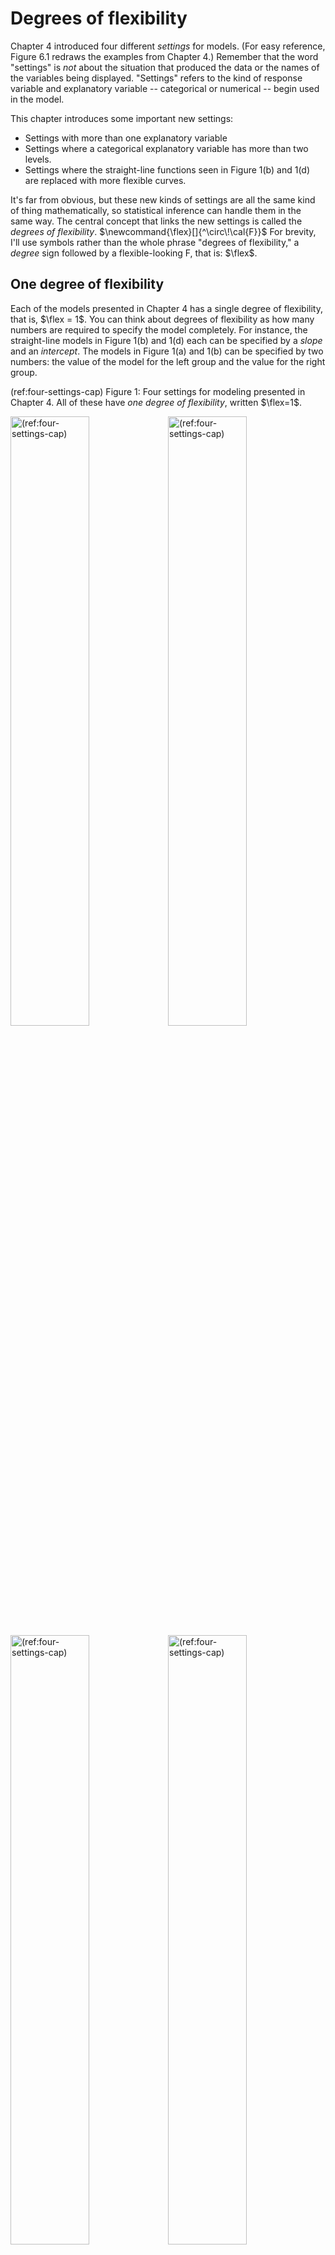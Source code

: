 # Degrees of flexibility



Chapter 4 introduced four different *settings* for models. (For easy reference, Figure 6.1 redraws the examples from Chapter 4.) Remember that the word "settings" is *not* about the situation that produced  the data or the names of the variables being displayed. "Settings" refers to the kind of response variable and explanatory variable -- categorical or numerical -- begin used in the model.

This chapter introduces some important new settings:

- Settings with more than one explanatory variable
- Settings where a categorical explanatory variable has more than two levels.
- Settings where the straight-line functions seen in Figure 1(b) and 1(d) are replaced with more flexible curves.

It's far from obvious, but these new kinds of settings are all the same kind of thing mathematically, so statistical inference can handle them in the same way. The central concept that links the new settings is called the *degrees of flexibility*. $\newcommand{\flex}[]{^\circ\!\cal{F}}$ For brevity, I'll use symbols rather than the whole phrase  "degrees of flexibility," a *degree* sign followed  by  a  flexible-looking F, that is: $\flex$.

## One degree of flexibility

Each of the models presented in Chapter 4 has a single degree of flexibility, that is, $\flex = 1$. You can think about degrees of flexibility as how many numbers are required to specify the model completely. For instance, the straight-line models in Figure 1(b) and 1(d) each can be specified by a *slope* and an *intercept*. The models in Figure 1(a) and 1(b) can be specified by two numbers: the value of the model for the left group and the value for the right group.

(ref:four-settings-cap) Figure 1: Four settings for modeling presented in Chapter 4. All of  these have *one degree of flexibility*, written $\flex=1$.

<div class="figure" style="text-align: FALSE">
<img src="060-Degrees-of-flexibility_files/figure-html/four-settings-1.png" alt="(ref:four-settings-cap)" width="50%" /><img src="060-Degrees-of-flexibility_files/figure-html/four-settings-2.png" alt="(ref:four-settings-cap)" width="50%" /><img src="060-Degrees-of-flexibility_files/figure-html/four-settings-3.png" alt="(ref:four-settings-cap)" width="50%" /><img src="060-Degrees-of-flexibility_files/figure-html/four-settings-4.png" alt="(ref:four-settings-cap)" width="50%" />
<p class="caption">(ref:four-settings-cap)</p>
</div>

In talking about descriptions of models, rather than using the  word *number*, we use *coefficient*. This is no big deal, but when you see the word *coefficient* you'll have a distinct hint that we are talking about  the shape of a model. And we'll be able to say things like "the *number*  of *coefficients*" to refer to how many coefficients are needed to specify the model.

The degree of flexibility of a model is defined to be the number  of coefficients needed to completely specify the model *minus one*. You might wonder, "Why subtract one from the number of coefficients?" Just a convention. You'll see some justification for it in Chapter 8, *Simple means and proportions*, where we will work with models with *zero degrees of freedom*, which is to say, one coefficient.

## Multiple degrees of flexibility

Let's look at some examples of models where there is more than one degree of freedom. To start, Figure 2 shows a model with two degrees of freedom: $\flex =  2$.

(ref:two-df-cap) Three coefficients are needed to specify the model  values for a model where the 3-level categorical variable `Species` is the explanatory variable.

<div class="figure" style="text-align: FALSE">
<img src="060-Degrees-of-flexibility_files/figure-html/two-df-1.png" alt="(ref:two-df-cap)" width="80%" />
<p class="caption">(ref:two-df-cap)</p>
</div>

The data in Figure 2 are from a classic study involving the differences and similarities among three species of iris plants. The response variable is the flower petal width (quantitative) and the explanatory variable is the species of the plant (categorical). A complete description  of the model would involve three coefficients, one for each of the species of iris. Three coefficients corresponds to $\flex = 2$.

If the explanatory variable had four levels, there would be $\flex=3$, and so on.

There's just a single explanatory variable in Figure 2 (albeit one with three categorical levels). Many models have more  than one explanatory variable. Figure 3 shows an example, where the response variable is height and bother mother's height and child's sex are being used as explanatory variables.

The model in Figure 3 consists of two straight lines. Each line is specified by a slope and an  intercept, meaning that four coefficients are needed. Thus, $\flex=3$.

You may notice that the two lines in Figure 3 have slightly different slopes. Often, modelers try to economize with degrees of flexibility by using the same slope for each line. This would reduce the degrees of freedom to  $\flex = 2$. (The decision of whether to use a common slope or two potentially different slopes is often made using the tools of statistical inference, but we are getting ahead of the story.)


<div class="figure" style="text-align: FALSE">
<img src="060-Degrees-of-flexibility_files/figure-html/mother-plus-sex-1.png" alt="(ref:mother-plus-sex-cap)" width="80%" />
<p class="caption">(ref:mother-plus-sex-cap)</p>
</div>

(ref:mother-plus-sex-cap) Figure 3: A model of height with two explanatory variables: the mother's height and the child's sex. Each  explanatory variable added to a model makes it possible  for  the model more faithfully to reproduce the response variable.

## Covariates

This is a good time to introduce an important concept in statistical modeling. It doesn't have directly to do with the mechanics of statistical inference, but it is critical to interpreting models with multiple explanatory variables.

Often, there is particular interest in the relationship between two variables. Galton's interest was in the relationship  between the parents' height and the child's height. There may be other factors involved in the system -- with height a major factor is the sex of the child, but there could be others such as nutrition,  health, etc.

Common sense suggests holding these other factors constant so that you can look specifically at the single explanatory variable of particular interest. In the 1880s, Galton did this by considering only the heights of boys rather than the heights of all children. Within a few years of Galton's work, statisticians had developed techniques to build models with multiple explanatory variables, like Figure 3, which broadened the notion  of "holding other factors constant" to include accounting for those factors in a model. 

The factors that the modeler wants to hold constant are called *covariates*.  Really this is just a name for an explanatory variable which is not of direct interest to the modeler but which the modeler thinks might be playing a role in the system and can't be ignored.

It takes just the most basic notion of biology to realize that when it comes to the relationship between mother's and child's height another potentially important covariate is the height of the father. Figure 4 shows two such models. The model in 4(a) was constructed to have 3 degrees of freedom; 4(b) has 7 degrees of freedom.

(ref:mother-plus-sex-father-cap) Figure 4. Two models of child's height versus mother's height. Father's height and child's sex are included as explanatory variables. Although father's height is a quantitative variable, the graph shows the model for only three, evenly spaced, discrete values.

<div class="figure" style="text-align: FALSE">
<img src="060-Degrees-of-flexibility_files/figure-html/mother-plus-sex-father-1.png" alt="(ref:mother-plus-sex-father-cap)" width="80%" /><img src="060-Degrees-of-flexibility_files/figure-html/mother-plus-sex-father-2.png" alt="(ref:mother-plus-sex-father-cap)" width="80%" />
<p class="caption">(ref:mother-plus-sex-father-cap)</p>
</div>

Comparing the two models, you might see how a larger $\flex$ corresponds to increased flexibility. 

You might also note from Figure 4 that the model with 8 degrees of freedom  suggests that the taller is that  father, the more influence the mother has on child's height. The methods of statistical inference let us examine whether this claim is actually justified.

## Flexibility, literally

Chapter 5 imagined a contest between two students, Linus and Curly, for the best model. Let's return to that example, but now we'll construct some models that are more  *flexible* than a straight line.

(ref:several-df-cap) Figure 5: (a) a flat model -- zero  degrees of flexibility, $\flex=0$; (b) a straight-line model -- one degree of flexibility,  $\flex = 1$;  (c) a  model with one bend -- two degrees of flexibility, $\flex  = 2$; (d) a model with two bends -- three degrees of flexibility, $\flex = 3$

<div class="figure" style="text-align: FALSE">
<img src="060-Degrees-of-flexibility_files/figure-html/several-df-1.png" alt="(ref:several-df-cap)" width="50%" /><img src="060-Degrees-of-flexibility_files/figure-html/several-df-2.png" alt="(ref:several-df-cap)" width="50%" /><img src="060-Degrees-of-flexibility_files/figure-html/several-df-3.png" alt="(ref:several-df-cap)" width="50%" /><img src="060-Degrees-of-flexibility_files/figure-html/several-df-4.png" alt="(ref:several-df-cap)" width="50%" />
<p class="caption">(ref:several-df-cap)</p>
</div>

In the models in Figure 5, the degrees of flexibility indicate the shape of  the  function. A flat line  has no degrees of flexibility. A sloped line has one degree  of flexibility. Adding a bend adds another degree of flexibility, so 3 degrees of flexibility corresponds to two bends.

Notice that as the degree  of flexibility goes up, the model function gets closer to  the data points. Correspondingly, the variance of the model values, $v_m$, goes up with increasing degrees of flexibility.

The point of counting degrees of flexibility is to be able to adjust $v_m$ to take into account the intrinsic nature of flexibility to  match more closely the response values. For sufficiently high degrees of flexibility, a model will be able almost perfectly to reproduce the response variable, even when there is *no relationship*  between the response and explanatory variables.

## Degrees of flexibility and freedom

The term "degrees of flexibility" is not at all conventional in statistics. I like "flexibility" because it gets at how curvy and complex and multivariate a model is. Flexibility is about the model itself. But the tradition in statistics is to use a quantity called the "degrees of **freedom**"--often written df--which takes into consideration the sample size $n$.  There is a very close relationship between df and $\flex$:

$$\mbox{df} \equiv n - (1 + \flex) .$$ 
I might just as well have written this book using df instead of $\flex$, but I want to encourage you to think about how much flexibility a model has to help it get close to the data. For me, the sample size $n$ plays a different role, as you'll see in the next chapter.




